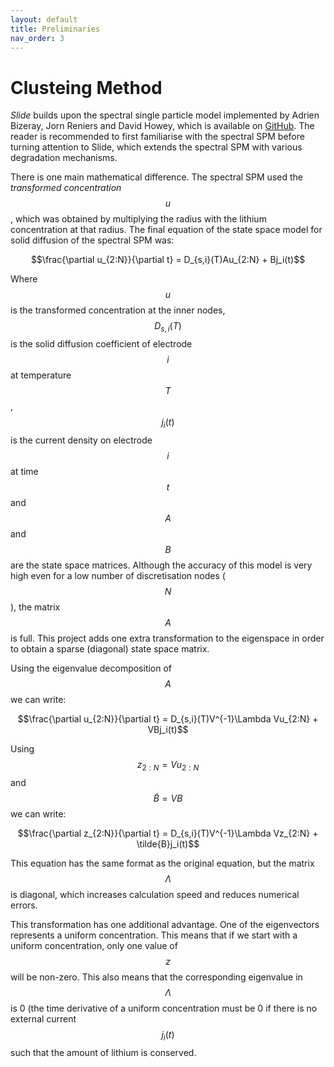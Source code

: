 ```yaml
---
layout: default
title: Preliminaries
nav_order: 3
---
```



# Clusteing Method

_Slide_ builds upon the spectral single particle model implemented by Adrien Bizeray, Jorn Reniers and David Howey, which is available on [GitHub](https://github.com/davidhowey/Spectral_li-ion_SPM). The reader is recommended to first familiarise with the spectral SPM before turning attention to Slide, which extends the spectral SPM with various degradation mechanisms.

There is one main mathematical difference. The spectral SPM used the *transformed concentration* $$u$$, which was obtained by multiplying the radius with the lithium concentration at that radius. The final equation of the state space model for solid diffusion of the spectral SPM was:

$$\frac{\partial u_{2:N}}{\partial t} = D_{s,i}(T)Au_{2:N}  + Bj_i(t)$$

Where $$u$$ is the transformed concentration at the inner nodes, $$D_{s,i}(T)$$ is the solid diffusion
coefficient of electrode $$i$$ at temperature $$T$$, $$j_i(t)$$ is the current density on 
electrode $$i$$ at time $$t$$ and $$A$$ and $$B$$ are the state space matrices. 
Although the accuracy of this model is very high even for a low number of discretisation nodes ($$N$$),
the matrix $$A$$ is full. This project adds one extra transformation to the eigenspace in order to 
obtain a sparse (diagonal) state space matrix.

Using the eigenvalue decomposition of $$A$$ we can write:

$$\frac{\partial u_{2:N}}{\partial t} = D_{s,i}(T)V^{-1}\Lambda Vu_{2:N}  + VBj_i(t)$$

Using $$z_{2:N}=Vu_{2:N}$$ and $$\tilde{B}=VB$$  we can write:

$$\frac{\partial z_{2:N}}{\partial t} = D_{s,i}(T)V^{-1}\Lambda Vz_{2:N}  + \tilde{B}j_i(t)$$

This equation has the same format as the original equation, but the matrix $$\Lambda$$ is diagonal, which increases calculation speed and reduces numerical errors.

This transformation has one additional advantage. One of the eigenvectors represents a uniform concentration. This means that if we start with a uniform concentration, only one value of $$z$$ will be non-zero. 
This also means that the corresponding eigenvalue in $$\Lambda$$ is 0 (the time derivative of a uniform
concentration must be 0 if there is no external current $$j_i(t)$$ such that the amount of lithium is conserved.

